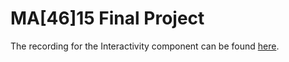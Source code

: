 # MA[46]15 Final Project

The recording for the Interactivity component can be found [here](https://drive.google.com/file/d/1xmBkwWabbpplN60cJuvQSnsa555IOMUT/view?usp=share_link).
